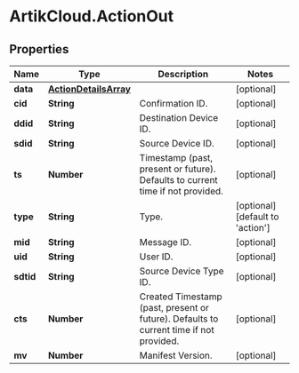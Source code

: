 # ArtikCloud.ActionOut

## Properties
Name | Type | Description | Notes
------------ | ------------- | ------------- | -------------
**data** | [**ActionDetailsArray**](ActionDetailsArray.md) |  | [optional] 
**cid** | **String** | Confirmation ID. | [optional] 
**ddid** | **String** | Destination Device ID. | [optional] 
**sdid** | **String** | Source Device ID. | [optional] 
**ts** | **Number** | Timestamp (past, present or future). Defaults to current time if not provided. | [optional] 
**type** | **String** | Type. | [optional] [default to &#39;action&#39;]
**mid** | **String** | Message ID. | [optional] 
**uid** | **String** | User ID. | [optional] 
**sdtid** | **String** | Source Device Type ID. | [optional] 
**cts** | **Number** | Created Timestamp (past, present or future). Defaults to current time if not provided. | [optional] 
**mv** | **Number** | Manifest Version. | [optional] 


